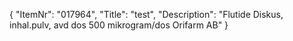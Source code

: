 {
  "ItemNr": "017964",
  "Title": "test",
  "Description": "Flutide Diskus, inhal.pulv, avd dos 500 mikrogram/dos Orifarm AB"
}
